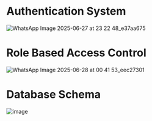 # Authentication System 
![WhatsApp Image 2025-06-27 at 23 22 48_e37aa675](https://github.com/user-attachments/assets/8ab18c3c-463c-4bd0-8428-b29149d26d1c)

# Role Based Access Control
![WhatsApp Image 2025-06-28 at 00 41 53_eec27301](https://github.com/user-attachments/assets/7b52ad9c-7a86-4cee-affd-330e1b672e97)

# Database Schema 
![image](https://github.com/user-attachments/assets/c62ab55b-7d29-4023-b8da-11454adecad8)

